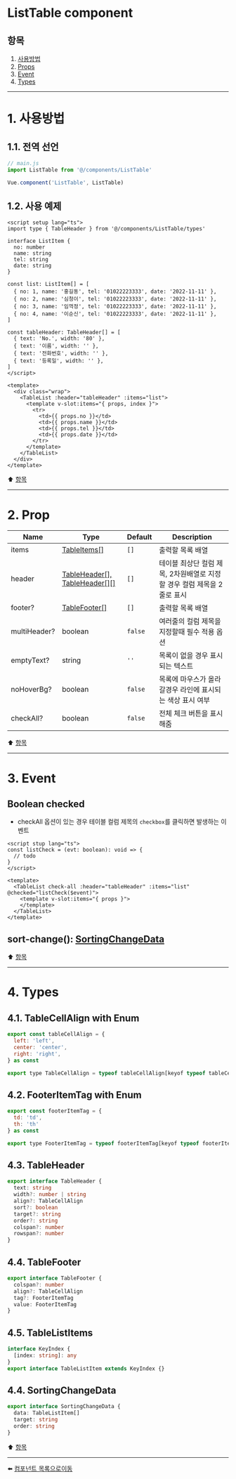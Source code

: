 # ListTable component

## 항목

1. [사용방법](#1-사용방법)
2. [Props](#2-prop)
3. [Event](#3-event)
4. [Types](#4-types)

---
# 1. 사용방법

## 1.1. 전역 선언
```typescript
// main.js
import ListTable from '@/components/ListTable'

Vue.component('ListTable', ListTable)
```

## 1.2. 사용 예제
```vue
<script setup lang="ts">
import type { TableHeader } from '@/components/ListTable/types'

interface ListItem {
  no: number
  name: string
  tel: string
  date: string
}

const list: ListItem[] = [
  { no: 1, name: '홍길동', tel: '01022223333', date: '2022-11-11' },
  { no: 2, name: '심청이', tel: '01022223333', date: '2022-11-11' },
  { no: 3, name: '임꺽정', tel: '01022223333', date: '2022-11-11' },
  { no: 4, name: '이순신', tel: '01022223333', date: '2022-11-11' },
]

const tableHeader: TableHeader[] = [
  { text: 'No.', width: '80' },
  { text: '이름', width: '' },
  { text: '전화번호', width: '' },
  { text: '등록일', width: '' },
]
</script>

<template>
  <div class="wrap">
    <TableList :header="tableHeader" :items="list">
      <template v-slot:items="{ props, index }">
        <tr>
          <td>{{ props.no }}</td>
          <td>{{ props.name }}</td>
          <td>{{ props.tel }}</td>
          <td>{{ props.date }}</td>
        </tr>
      </template>
    </TableList>
  </div>
</template>
```

:arrow_up: [항목](#항목)

---

# 2. Prop
| Name | Type | Default | Description |
|-------|---- |---------|-------------|
| items | [TableItems[]](#43-tableitems) | <code>[]</code> | 출력할 목록 배열 |
| header | [TableHeader[], TableHeader[][]](#41-tableheader) | <code>[]</code> | 테이블 최상단 컬럼 제목, 2차원배열로 지정할 경우 컬럼 제목을 2줄로 표시 |
| footer? | [TableFooter[]](#42-tablefooter) | <code>[]</code> | 출력할 목록 배열 |
| multiHeader? | boolean | <code>false</code> | 여러줄의 컬럼 제목을 지정할때 필수 적용 옵션 |
| emptyText? | string | <code>''</code> | 목록이 없을 경우 표시되는 텍스트 |
| noHoverBg? | boolean | <code>false</code> | 목록에 마우스가 올라갈경우 라인에 표시되는 색상 표시 여부 |
| checkAll? | boolean | <code>false</code> | 전체 체크 버튼을 표시 해줌 |

:arrow_up: [항목](#항목)

---

# 3. Event

## Boolean checked
* checkAll 옵션이 있는 경우 테이블 컬럼 제목의 <code>checkbox</code>를 클릭하면 발생하는 이벤트
```vue
<script stup lang="ts">
const listCheck = (evt: boolean): void => {
  // todo
}
</script>

<template>
  <TableList check-all :header="tableHeader" :items="list" @checked="listCheck($event)">
    <template v-slot:items="{ props }">
    </template>
  </TableList>
</template>
```

## sort-change(): [SortingChangeData](#44-sortingchangedata)

:arrow_up: [항목](#항목)

---

# 4. Types

## 4.1. TableCellAlign with Enum
```js
export const tableCellAlign = {
  left: 'left',
  center: 'center',
  right: 'right',
} as const

export type TableCellAlign = typeof tableCellAlign[keyof typeof tableCellAlign]
```
## 4.2. FooterItemTag with Enum
```js
export const footerItemTag = {
  td: 'td',
  th: 'th'
} as const

export type FooterItemTag = typeof footerItemTag[keyof typeof footerItemTag]
```

## 4.3. TableHeader
```typescript
export interface TableHeader {
  text: string
  width?: number | string
  align?: TableCellAlign
  sort?: boolean
  target?: string
  order?: string
  colspan?: number
  rowspan?: number
}
```

## 4.4. TableFooter
```typescript
export interface TableFooter {
  colspan?: number
  align?: TableCellAlign
  tag?: FooterItemTag
  value: FooterItemTag
}
```

## 4.5. TableListItems
```typescript
interface KeyIndex {
  [index: string]: any
}
export interface TableListItem extends KeyIndex {}
```

## 4.4. SortingChangeData
```typescript
export interface SortingChangeData {
  data: TableListItem[]
  target: string
  order: string
}
```

:arrow_up: [항목](#항목)

---

:arrow_left: [컴포넌트 목록으로이동](https://github.com/dream-insight/ts-vue3/components)